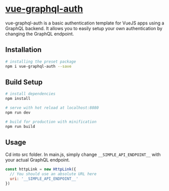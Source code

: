# [vue-graphql-auth](https://www.npmjs.com/package/vue-graphql-auth)

vue-graphql-auth is a basic authentication template for VueJS apps using a GraphQL backend. It allows you to easily setup your own authentication by changing the GraphQL endpoint.

## Installation

```bash
# installing the preset package
npm i vue-graphql-auth --save
```

## Build Setup

``` bash
# install dependencies
npm install

# serve with hot reload at localhost:8080
npm run dev

# build for production with minification
npm run build
```

## Usage

Cd into src folder. In main.js, simply change `__SIMPLE_API_ENDPOINT__` with your actual GraphQL endpoint.

``` js
const httpLink = new HttpLink({
  // You should use an absolute URL here
  uri: '__SIMPLE_API_ENDPOINT__'
})
```
